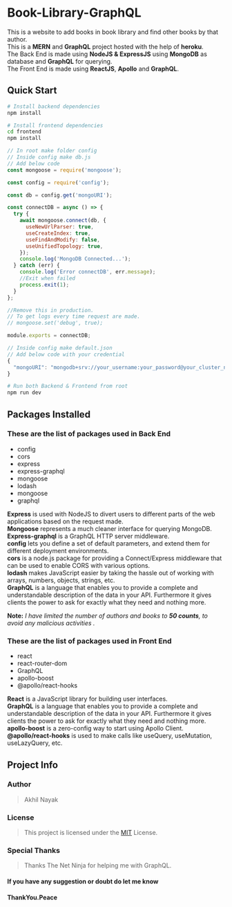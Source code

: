 # Book-Library-GraphQL

This is a website to add books in book library and find other books by that author.  
This is a **MERN** and **GraphQL** project hosted with the help of **heroku**.  
The Back End is made using **NodeJS & ExpressJS** using **MongoDB** as database and **GraphQL** for querying.  
The Front End is made using **ReactJS**, **Apollo** and **GraphQL**.

## Quick Start

```bash
# Install backend dependencies
npm install

# Install frontend dependencies
cd frontend
npm install
```

```javascript
// In root make folder config
// Inside config make db.js
// Add below code
const mongoose = require('mongoose');

const config = require('config');

const db = config.get('mongoURI');

const connectDB = async () => {
  try {
    await mongoose.connect(db, {
      useNewUrlParser: true,
      useCreateIndex: true,
      useFindAndModify: false,
      useUnifiedTopology: true,
    });
    console.log('MongoDB Connected...');
  } catch (err) {
    console.log('Error connectDB', err.message);
    //Exit when failed
    process.exit(1);
  }
};

//Remove this in production.
// To get logs every time request are made.
// mongoose.set('debug', true);

module.exports = connectDB;
```

```javascript
// Inside config make default.json
// Add below code with your credential
{
  "mongoURI": "mongodb+srv://your_username:your_password@your_cluster_name.mongodb.net/book-library-graphql?retryWrites=true&w=majority"
}

```

```bash
# Run both Backend & Frontend from root
npm run dev
```

## Packages Installed

### These are the list of packages used in Back End

- config
- cors
- express
- express-graphql
- mongoose
- lodash
- mongoose
- graphql

**Express** is used with NodeJS to divert users to different parts of the web applications based on the request made.  
**Mongoose** represents a much cleaner interface for querying MongoDB.  
**Express-graphql** is a GraphQL HTTP server middleware.  
**config** lets you define a set of default parameters, and extend them for different deployment environments.  
**cors** is a node.js package for providing a Connect/Express middleware that can be used to enable CORS with various options.  
**lodash** makes JavaScript easier by taking the hassle out of working with arrays, numbers, objects, strings, etc.  
**GraphQL** is a language that enables you to provide a complete and understandable description of the data in your API. Furthermore it gives clients the power to ask for exactly what they need and nothing more.

**Note:** _I have limited the number of authors and books to **50 counts**, to avoid any malicious activities ._

### These are the list of packages used in Front End

- react
- react-router-dom
- GraphQL
- apollo-boost
- @apollo/react-hooks

**React** is a JavaScript library for building user interfaces.  
**GraphQL** is a language that enables you to provide a complete and understandable description of the data in your API. Furthermore it gives clients the power to ask for exactly what they need and nothing more.  
**apollo-boost** is a zero-config way to start using Apollo Client.  
**@apollo/react-hooks** is used to make calls like useQuery, useMutation, useLazyQuery, etc.

## Project Info

### Author

> Akhil Nayak

### License

> This project is licensed under the [MIT](https://choosealicense.com/licenses/mit/) License.

### Special Thanks

> Thanks The Net Ninja for helping me with GraphQL.

#### If you have any suggestion or doubt do let me know

#### ThankYou.Peace
